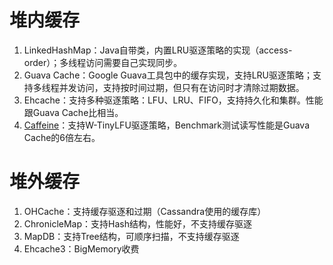 # 堆内缓存

1. LinkedHashMap：Java自带类，内置LRU驱逐策略的实现（access-order）；多线程访问需要自己实现同步。
2. Guava Cache：Google Guava工具包中的缓存实现，支持LRU驱逐策略；支持多线程并发访问，支持按时间过期，但只有在访问时才清除过期数据。
3. Ehcache：支持多种驱逐策略：LFU、LRU、FIFO，支持持久化和集群。性能跟Guava Cache比相当。
4. [Caffeine]( https://github.com/ben-manes/caffeine/wiki/Benchmarks)：支持W-TinyLFU驱逐策略，Benchmark测试读写性能是Guava Cache的6倍左右。

# 堆外缓存

1. OHCache：支持缓存驱逐和过期（Cassandra使用的缓存库）
2. ChronicleMap：支持Hash结构，性能好，不支持缓存驱逐
3. MapDB：支持Tree结构，可顺序扫描，不支持缓存驱逐
4. Ehcache3：BigMemory收费

